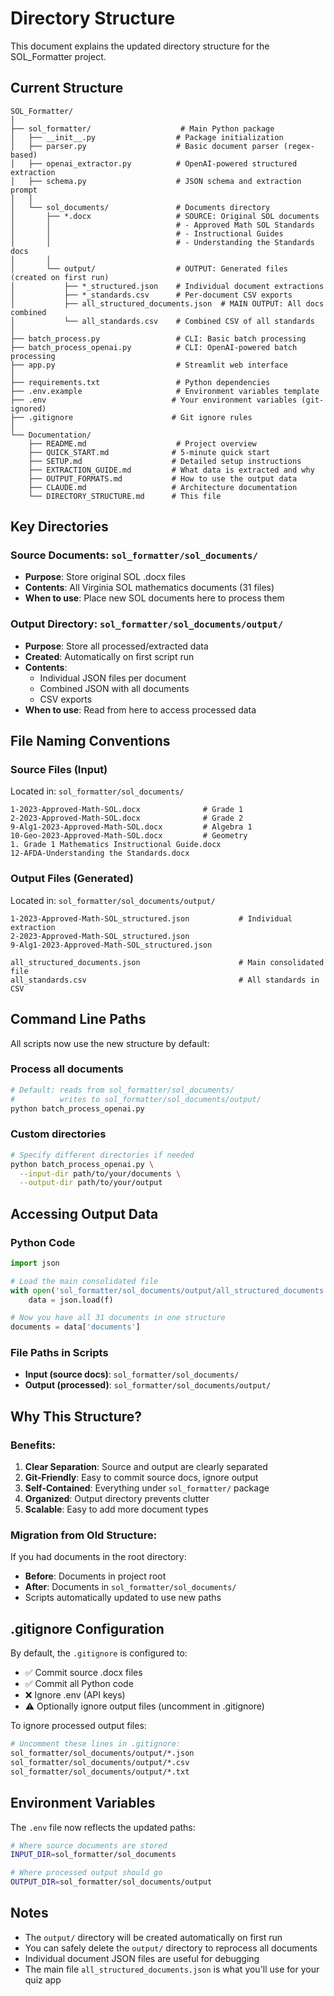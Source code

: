# Directory Structure

This document explains the updated directory structure for the SOL_Formatter project.

## Current Structure

```
SOL_Formatter/
│
├── sol_formatter/                    # Main Python package
│   ├── __init__.py                  # Package initialization
│   ├── parser.py                    # Basic document parser (regex-based)
│   ├── openai_extractor.py          # OpenAI-powered structured extraction
│   ├── schema.py                    # JSON schema and extraction prompt
│   │
│   └── sol_documents/               # Documents directory
│       ├── *.docx                   # SOURCE: Original SOL documents
│       │                            # - Approved Math SOL Standards
│       │                            # - Instructional Guides
│       │                            # - Understanding the Standards docs
│       │
│       └── output/                  # OUTPUT: Generated files (created on first run)
│           ├── *_structured.json    # Individual document extractions
│           ├── *_standards.csv      # Per-document CSV exports
│           ├── all_structured_documents.json  # MAIN OUTPUT: All docs combined
│           └── all_standards.csv    # Combined CSV of all standards
│
├── batch_process.py                 # CLI: Basic batch processing
├── batch_process_openai.py          # CLI: OpenAI-powered batch processing
├── app.py                           # Streamlit web interface
│
├── requirements.txt                 # Python dependencies
├── .env.example                     # Environment variables template
├── .env                            # Your environment variables (git-ignored)
├── .gitignore                      # Git ignore rules
│
└── Documentation/
    ├── README.md                    # Project overview
    ├── QUICK_START.md              # 5-minute quick start
    ├── SETUP.md                    # Detailed setup instructions
    ├── EXTRACTION_GUIDE.md         # What data is extracted and why
    ├── OUTPUT_FORMATS.md           # How to use the output data
    ├── CLAUDE.md                   # Architecture documentation
    └── DIRECTORY_STRUCTURE.md      # This file
```

## Key Directories

### Source Documents: `sol_formatter/sol_documents/`
- **Purpose**: Store original SOL .docx files
- **Contents**: All Virginia SOL mathematics documents (31 files)
- **When to use**: Place new SOL documents here to process them

### Output Directory: `sol_formatter/sol_documents/output/`
- **Purpose**: Store all processed/extracted data
- **Created**: Automatically on first script run
- **Contents**:
  - Individual JSON files per document
  - Combined JSON with all documents
  - CSV exports
- **When to use**: Read from here to access processed data

## File Naming Conventions

### Source Files (Input)
Located in: `sol_formatter/sol_documents/`

```
1-2023-Approved-Math-SOL.docx              # Grade 1
2-2023-Approved-Math-SOL.docx              # Grade 2
9-Alg1-2023-Approved-Math-SOL.docx         # Algebra 1
10-Geo-2023-Approved-Math-SOL.docx         # Geometry
1. Grade 1 Mathematics Instructional Guide.docx
12-AFDA-Understanding the Standards.docx
```

### Output Files (Generated)
Located in: `sol_formatter/sol_documents/output/`

```
1-2023-Approved-Math-SOL_structured.json           # Individual extraction
2-2023-Approved-Math-SOL_structured.json
9-Alg1-2023-Approved-Math-SOL_structured.json

all_structured_documents.json                      # Main consolidated file
all_standards.csv                                  # All standards in CSV
```

## Command Line Paths

All scripts now use the new structure by default:

### Process all documents
```bash
# Default: reads from sol_formatter/sol_documents/
#          writes to sol_formatter/sol_documents/output/
python batch_process_openai.py
```

### Custom directories
```bash
# Specify different directories if needed
python batch_process_openai.py \
  --input-dir path/to/your/documents \
  --output-dir path/to/your/output
```

## Accessing Output Data

### Python Code
```python
import json

# Load the main consolidated file
with open('sol_formatter/sol_documents/output/all_structured_documents.json') as f:
    data = json.load(f)

# Now you have all 31 documents in one structure
documents = data['documents']
```

### File Paths in Scripts
- **Input (source docs)**: `sol_formatter/sol_documents/`
- **Output (processed)**: `sol_formatter/sol_documents/output/`

## Why This Structure?

### Benefits:
1. **Clear Separation**: Source and output are clearly separated
2. **Git-Friendly**: Easy to commit source docs, ignore output
3. **Self-Contained**: Everything under `sol_formatter/` package
4. **Organized**: Output directory prevents clutter
5. **Scalable**: Easy to add more document types

### Migration from Old Structure:
If you had documents in the root directory:
- **Before**: Documents in project root
- **After**: Documents in `sol_formatter/sol_documents/`
- Scripts automatically updated to use new paths

## .gitignore Configuration

By default, the `.gitignore` is configured to:
- ✅ Commit source .docx files
- ✅ Commit all Python code
- ❌ Ignore .env (API keys)
- ⚠️ Optionally ignore output files (uncomment in .gitignore)

To ignore processed output files:
```bash
# Uncomment these lines in .gitignore:
sol_formatter/sol_documents/output/*.json
sol_formatter/sol_documents/output/*.csv
sol_formatter/sol_documents/output/*.txt
```

## Environment Variables

The `.env` file now reflects the updated paths:

```bash
# Where source documents are stored
INPUT_DIR=sol_formatter/sol_documents

# Where processed output should go
OUTPUT_DIR=sol_formatter/sol_documents/output
```

## Notes

- The `output/` directory will be created automatically on first run
- You can safely delete the `output/` directory to reprocess all documents
- Individual document JSON files are useful for debugging
- The main file `all_structured_documents.json` is what you'll use for your quiz app
